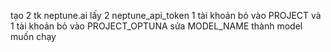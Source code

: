tạo 2 tk neptune.ai
lấy 2 neptune_api_token
1 tài khoản bỏ vào PROJECT và 1 tài khoản bỏ vào PROJECT_OPTUNA
sửa MODEL_NAME thành model muốn chạy 
